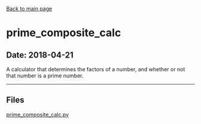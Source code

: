[Back to main page](/)

# prime_composite_calc

## Date: 2018-04-21

A calculator that determines the factors of a number, and whether or not that number is a prime number.

-----

## Files

[prime_composite_calc.py](prime_composite_calc.py)